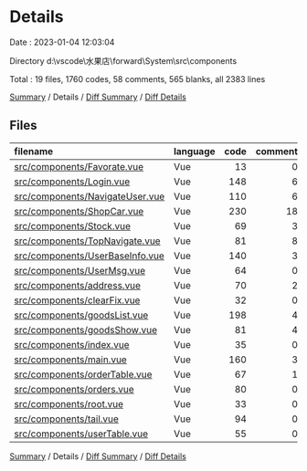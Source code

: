 # Details

Date : 2023-01-04 12:03:04

Directory d:\\vscode\\水果店\\forward\\System\\src\\components

Total : 19 files,  1760 codes, 58 comments, 565 blanks, all 2383 lines

[Summary](results.md) / Details / [Diff Summary](diff.md) / [Diff Details](diff-details.md)

## Files
| filename | language | code | comment | blank | total |
| :--- | :--- | ---: | ---: | ---: | ---: |
| [src/components/Favorate.vue](/src/components/Favorate.vue) | Vue | 13 | 0 | 5 | 18 |
| [src/components/Login.vue](/src/components/Login.vue) | Vue | 148 | 6 | 29 | 183 |
| [src/components/NavigateUser.vue](/src/components/NavigateUser.vue) | Vue | 110 | 6 | 31 | 147 |
| [src/components/ShopCar.vue](/src/components/ShopCar.vue) | Vue | 230 | 18 | 93 | 341 |
| [src/components/Stock.vue](/src/components/Stock.vue) | Vue | 69 | 3 | 22 | 94 |
| [src/components/TopNavigate.vue](/src/components/TopNavigate.vue) | Vue | 81 | 8 | 33 | 122 |
| [src/components/UserBaseInfo.vue](/src/components/UserBaseInfo.vue) | Vue | 140 | 3 | 47 | 190 |
| [src/components/UserMsg.vue](/src/components/UserMsg.vue) | Vue | 64 | 0 | 28 | 92 |
| [src/components/address.vue](/src/components/address.vue) | Vue | 70 | 2 | 24 | 96 |
| [src/components/clearFix.vue](/src/components/clearFix.vue) | Vue | 32 | 0 | 11 | 43 |
| [src/components/goodsList.vue](/src/components/goodsList.vue) | Vue | 198 | 4 | 55 | 257 |
| [src/components/goodsShow.vue](/src/components/goodsShow.vue) | Vue | 81 | 4 | 28 | 113 |
| [src/components/index.vue](/src/components/index.vue) | Vue | 35 | 0 | 14 | 49 |
| [src/components/main.vue](/src/components/main.vue) | Vue | 160 | 3 | 42 | 205 |
| [src/components/orderTable.vue](/src/components/orderTable.vue) | Vue | 67 | 1 | 20 | 88 |
| [src/components/orders.vue](/src/components/orders.vue) | Vue | 80 | 0 | 32 | 112 |
| [src/components/root.vue](/src/components/root.vue) | Vue | 33 | 0 | 11 | 44 |
| [src/components/tail.vue](/src/components/tail.vue) | Vue | 94 | 0 | 24 | 118 |
| [src/components/userTable.vue](/src/components/userTable.vue) | Vue | 55 | 0 | 16 | 71 |

[Summary](results.md) / Details / [Diff Summary](diff.md) / [Diff Details](diff-details.md)